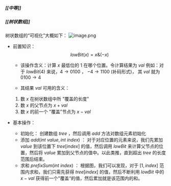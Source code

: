 ##### [[中等]]
##### [[树状数组]]

树状数组的“可视化”大概如下：
![image.png](https://pic.leetcode-cn.com/1649041157-GlAAIG-image.png)

- 前置知识： 
			$$
	lowBit(x) = x \& (-x)
	$$ 
	- 该操作含义：计算 $x$ 最低位的 $1$ 在哪个位置。令计算结果为 $val$
	例如：对于 $lowBit(4)$ 来说，$4 \to 0100$ ， $-4 \to 1100$ (补码形式)， 其 $val$ 就为 $0100 \to 4$

	- 其结果 $val$ 可用的含义：
	1. 数 $x$ 在树状数组中所 "覆盖的长度"
	2. 数 $x$ 的父节点为 $x + val$ 
	3. 数 $x$ 的前一个 "覆盖"节点为 $x - val$ 


- 基本操作：
	- 初始化：
		创建数组 $tree$ ，然后调用 $add$ 方法对数组元素初始化
	- 添加 $add(int \ value, int \ index)$ ：
		对于对应位置的元素来说，我们先累加 $value$ 到该位置下 $tree[index]$ 的值，然后调用 $lowBit$ 来计算父节点的位置，然后将 $value$ 累加到父节点的值中。以此类推，直到超出 $tree$ 的长度范围后结束。
	- 求和 $prefixSum(int \ index)$ ：
		根据图，我们可以发现，对于 $[1, index]$ 范围内求和，我们只需先获得 $tree[index]$ 的值，然后不断利用 $lowBit$ 中的 $x - val$ 获得前一个"覆盖“的值，然后累加就是该范围内的和。
